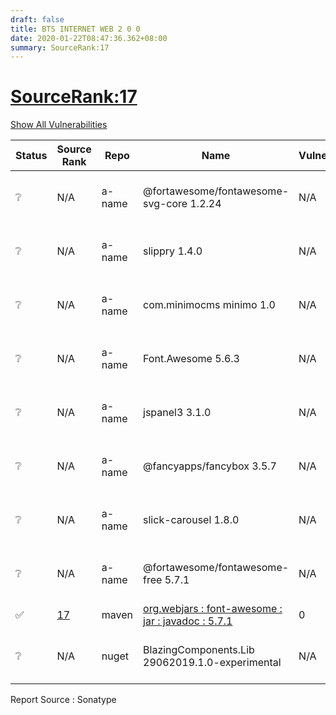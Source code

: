 ```yaml
---
draft: false
title: BTS INTERNET WEB 2 0 0
date: 2020-01-22T08:47:36.362+08:00
summary: SourceRank:17
---
```


# <u>SourceRank:17</u>

<a onclick="var x=document.getElementsByName('vulnerabilities');var y=[...x].filter(e=>e.style.display=='none').length==0?'none':'block';x.forEach(e=>e.style.display=y);this.innerHTML=y=='none'?'Show All Vulnerabilities':'Hide All Vulnerabilities'" href="javascript:void(0)">Show All Vulnerabilities</a>

| Status | Source<br/>Rank | Repo | Name | Vulnerabilities | Remarks |
| - | - | - | - | - | - |
|❔|N/A|a-name|@fortawesome/fontawesome-svg-core 1.2.24|N/A|Unknown Repo<br/>by SonaType|
|❔|N/A|a-name|slippry 1.4.0|N/A|Unknown Repo<br/>by SonaType|
|❔|N/A|a-name|com.minimocms minimo 1.0|N/A|Unknown Repo<br/>by SonaType|
|❔|N/A|a-name|Font.Awesome 5.6.3|N/A|Unknown Repo<br/>by SonaType|
|❔|N/A|a-name|jspanel3 3.1.0|N/A|Unknown Repo<br/>by SonaType|
|❔|N/A|a-name|@fancyapps/fancybox 3.5.7|N/A|Unknown Repo<br/>by SonaType|
|❔|N/A|a-name|slick-carousel 1.8.0|N/A|Unknown Repo<br/>by SonaType|
|❔|N/A|a-name|@fortawesome/fontawesome-free 5.7.1|N/A|Unknown Repo<br/>by SonaType|
|✅|[17](https://libraries.io/maven/org.webjars:font-awesome/sourcerank)|maven|[org.webjars : font-awesome : jar : javadoc : 5.7.1](https://mvnrepository.com/artifact/org.webjars/font-awesome/5.7.1)|0||
|❔|N/A|nuget|BlazingComponents.Lib 29062019.1.0-experimental|N/A|Unknown Repo<br/>by SonaType|


Report Source : Sonatype
